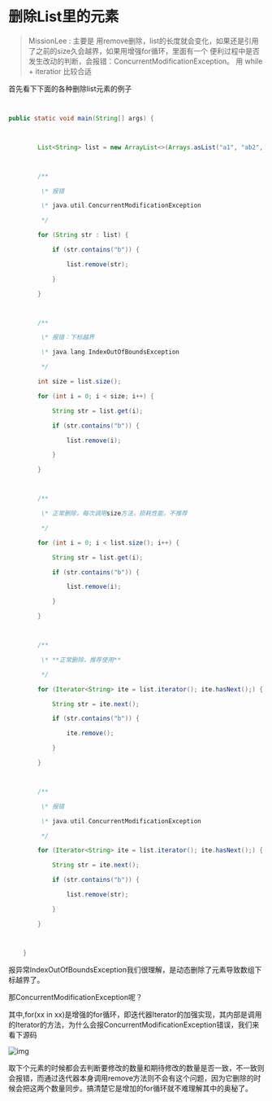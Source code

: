 # 删除List里的元素

> MissionLee : 主要是 用remove删除，list的长度就会变化，如果还是引用了之前的size久会越界，如果用增强for循环，里面有一个 便利过程中是否发生改动的判断，会报错：ConcurrentModificationException。 用 while + iteratior 比较合适



首先看下下面的各种删除list元素的例子

```java


public static void main(String[] args) {



        List<String> list = new ArrayList<>(Arrays.asList("a1", "ab2", "a3", "ab4", "a5", "ab6", "a7", "ab8", "a9"));



​        /**

         \* 报错

         \* java.util.ConcurrentModificationException

         */

        for (String str : list) {

            if (str.contains("b")) {

                list.remove(str);

            }

        }



        /**

         \* 报错：下标越界

         \* java.lang.IndexOutOfBoundsException

         */

        int size = list.size();

        for (int i = 0; i < size; i++) {

            String str = list.get(i);

            if (str.contains("b")) {

                list.remove(i);

            }

        }



        /**

         \* 正常删除，每次调用size方法，损耗性能，不推荐

         */

        for (int i = 0; i < list.size(); i++) {

            String str = list.get(i);

            if (str.contains("b")) {

                list.remove(i);

            }

        }



        /**

         \* **正常删除，推荐使用**

         */

        for (Iterator<String> ite = list.iterator(); ite.hasNext();) {

            String str = ite.next();

            if (str.contains("b")) {

                ite.remove();

            }

        }



        /**

         \* 报错

         \* java.util.ConcurrentModificationException

         */

        for (Iterator<String> ite = list.iterator(); ite.hasNext();) {

            String str = ite.next();

            if (str.contains("b")) {

                list.remove(str);

            }

        }



    }
```


报异常IndexOutOfBoundsException我们很理解，是动态删除了元素导致数组下标越界了。



那ConcurrentModificationException呢？



其中,for(xx in xx)是增强的for循环，即迭代器Iterator的加强实现，其内部是调用的Iterator的方法，为什么会报ConcurrentModificationException错误，我们来看下源码





![img](http://mmbiz.qpic.cn/mmbiz_png/TNUwKhV0JpQmW1t6CdgQ044qE2uOf37bA2ib1iaHzTics4iae9LerFIjz0qElibZqHysxKRg6U8XKBCEnI5om7jgYxw/640?wx_fmt=png&tp=webp&wxfrom=5&wx_lazy=1&wx_co=1)



取下个元素的时候都会去判断要修改的数量和期待修改的数量是否一致，不一致则会报错，而通过迭代器本身调用remove方法则不会有这个问题，因为它删除的时候会把这两个数量同步。搞清楚它是增加的for循环就不难理解其中的奥秘了。